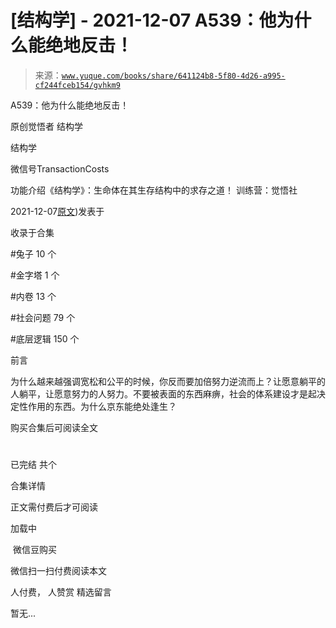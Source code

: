 # [结构学] - 2021-12-07 A539：他为什么能绝地反击！

> 来源：[`www.yuque.com/books/share/641124b8-5f80-4d26-a995-cf244fceb154/gvhkm9`](https://www.yuque.com/books/share/641124b8-5f80-4d26-a995-cf244fceb154/gvhkm9)



A539：他为什么能绝地反击！ 

原创觉悟者 结构学 

结构学 

微信号TransactionCosts 

功能介绍《结构学》：生命体在其生存结构中的求存之道！ 训练营：觉悟社 

2021-12-07[原文](https://mp.weixin.qq.com/s?__biz=MzIzMDYwOTM0Mg==&mid=2247486752&idx=1&sn=3a967e3288db5b7d924e36914086e534&chksm=e8b195f1dfc61ce7c971386eb678d7da286167d0f52fdd51989049844b0a550cc58e00552d2e#rd))发表于 

收录于合集 

#兔子 10 个 

#金字塔 1 个 

#内卷 13 个 

#社会问题 79 个 

#底层逻辑 150 个 

前言 

为什么越来越强调宽松和公平的时候，你反而要加倍努力逆流而上？让愿意躺平的人躺平，让愿意努力的人努力。不要被表面的东西麻痹，社会的体系建设才是起决定性作用的东西。为什么京东能绝处逢生？ 

购买合集后可阅读全文 

# 

已完结 共个 

合集详情 

正文需付费后才可阅读 

加载中 

 微信豆购买 

微信扫一扫付费阅读本文 

人付费， 人赞赏 <ne-h3 id="Acyf5" data-lake-id="Acyf5"><ne-heading-ext><ne-heading-anchor></ne-heading-anchor><ne-heading-fold></ne-heading-fold></ne-heading-ext><ne-heading-content>精选留言</ne-heading-content></ne-h3> 

暂无...